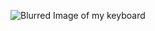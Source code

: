![Blurred Image of my keyboard](https://user-images.githubusercontent.com/86068533/165956729-9afb16e3-e10d-4525-acef-47bd306e0616.jpg)
